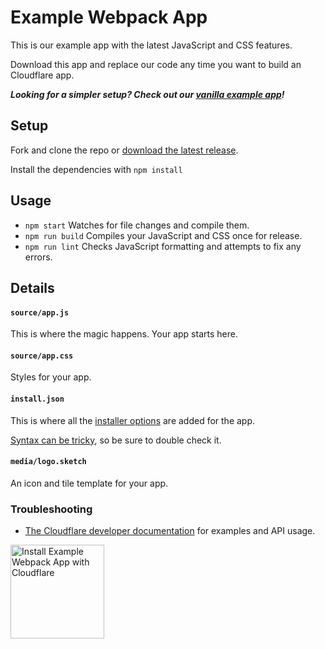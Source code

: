 # Example Webpack App

This is our example app with the latest JavaScript and CSS features.

Download this app and replace our code any time you want to build an Cloudflare app.

**_Looking for a simpler setup? Check out our [vanilla example app](https://github.com/CloudflareApps/ExampleApp)!_**

## Setup

Fork and clone the repo or <a href="https://github.com/CloudflareApps/ExampleWebpackApp/releases/latest" >download the latest release</a>.

Install the dependencies with `npm install`

## Usage

- `npm start` Watches for file changes and compile them.
- `npm run build` Compiles your JavaScript and CSS once for release.
- `npm run lint` Checks JavaScript formatting and attempts to fix any errors.

## Details

#### `source/app.js`

This is where the magic happens. Your app starts here.

#### `source/app.css`

Styles for your app.

#### `install.json`

This is where all the <a href="https://www.cloudflare.com/apps/developer/docs/install-json">installer options</a> are added for the app.

<a href="http://install.json.is/">Syntax can be tricky</a>, so be sure to double check it.

#### `media/logo.sketch`

An icon and tile template for your app.

### Troubleshooting

- <a href="https://www.cloudflare.com/apps/developer/docs/getting-started">The Cloudflare developer documentation</a> for examples and API usage.

<a href="https://www.cloudflare.com/apps/example-webpack-app/install?source=button">
  <img
    src="https://install.eager.io/install-button.png"
    alt="Install Example Webpack App with Cloudflare"
    border="0"
    width="150">
</a>

